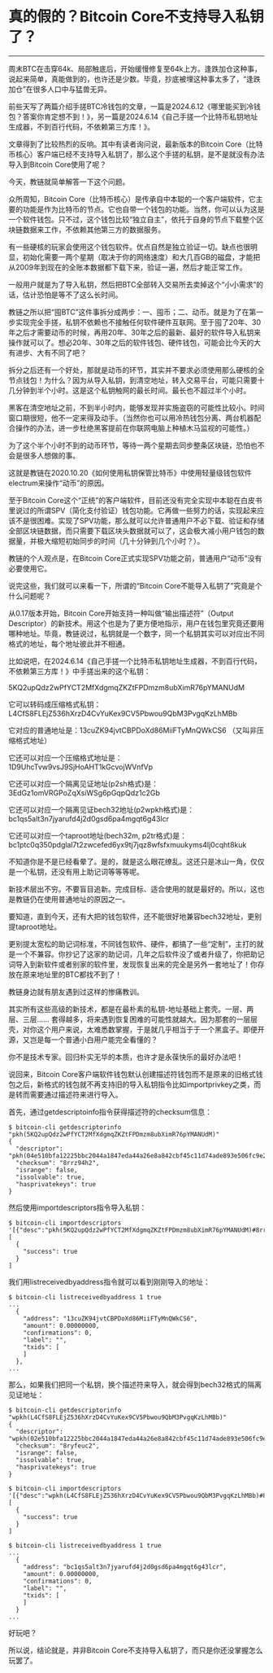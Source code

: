 # 真的假的？Bitcoin Core不支持导入私钥了？

* * *

周末BTC在击穿64k、局部触底后，开始缓慢修复至64k上方。逢跌加仓这种事，说起来简单，真能做到的，也许还是少数。毕竟，抄底被埋这种事太多了，“逢跌加仓”在很多人口中与猛兽无异。

前些天写了两篇介绍手搓BTC冷钱包的文章，一篇是2024.6.12《哪里能买到冷钱包？答案你肯定想不到！》，另一篇是2024.6.14《自己手搓一个比特币私钥地址生成器，不到百行代码，不依赖第三方库！》。

文章得到了比较热烈的反响。其中有读者询问说，最新版本的Bitcoin Core（比特币核心）客户端已经不支持导入私钥了，那么这个手搓的私钥，是不是就没有办法导入到Bitcoin Core使用了呢？

今天，教链就简单解答一下这个问题。

众所周知，Bitcoin Core（比特币核心）是传承自中本聪的一个客户端软件，它主要的功能是作为比特币的节点。它也自带一个钱包的功能。当然，你可以认为这是一个软件钱包。只不过，这个钱包比较“独立自主”，依托于自身的节点下载整个区块链数据来工作，不依赖其他第三方的数据服务。

有一些硬核的玩家会使用这个钱包软件。优点自然是独立验证一切。缺点也很明显，初始化需要一两个星期（取决于你的网络速度）和大几百GB的磁盘，才能把从2009年到现在的全账本数据都下载下来，验证一遍，然后才能正常工作。

一般用户就是为了导入私钥，然后把BTC全部转入交易所去卖掉这个“小小需求”的话，估计恐怕是等不了这么长时间。

教链之所以把“囤BTC”这件事拆分成两步：一、囤币；二、动币。就是为了在第一步实现完全手搓，私钥不依赖也不接触任何软件硬件互联网。至于囤了20年、30年之后才需要动币的时候，再用20年、30年之后的最新、最好的软件导入私钥来操作就可以了。想必20年、30年之后的软件钱包、硬件钱包，可能会比今天的大有进步、大有不同了吧？

拆分之后还有一个好处，那就是动币的环节，其实并不要求必须使用那么硬核的全节点钱包！为什么？因为从导入私钥，到清空地址，转入交易平台，可能只需要十几分钟到半个小时。这是这个私钥触网的最长时间。最长也不超过半个小时。

黑客在清空地址之前，不到半小时内，能够发现并实施盗窃的可能性比较小。时间窗口期很短，他不一定来得及动手。（当然你也可以用冷热钱包分离、两台机器配合操作的办法，进一步杜绝黑客提前在你联网电脑上种植木马监视的可能性。）

为了这个半个小时不到的动币环节，等待一两个星期去同步整条区块链，恐怕也不会是很多人想做的事。

这就是教链在2020.10.20《如何使用私钥保管比特币》中使用轻量级钱包软件electrum来操作“动币”的原因。

至于Bitcoin Core这个“正统”的客户端软件，目前还没有完全实现中本聪在白皮书里说过的所谓SPV（简化支付验证）钱包功能。它再做一些努力的话，实现起来应该不是很困难。实现了SPV功能，那么就可以允许普通用户不必下载、验证和存储全部区块链数据，而只需要下载区块头数据就可以了，这会极大减小用户钱包的数据量，并极大缩短初始同步的时间（几十分钟到几个小时？）。

教链的个人观点是，在Bitcoin Core正式实现SPV功能之前，普通用户“动币”没有必要使用它。

说完这些，我们就可以来看一下，所谓的“Bitcoin Core不能导入私钥了”究竟是个什么问题呢？

从0.17版本开始，Bitcoin Core开始支持一种叫做“输出描述符”（Output Descriptor）的新技术。用这个也是为了更方便地指示，用户在钱包里究竟还要用哪种地址。毕竟，教链说过，私钥就是一个数字，同一个私钥其实可以对应出不同格式的地址，每个地址彼此并不相通。

比如说吧，在2024.6.14《自己手搓一个比特币私钥地址生成器，不到百行代码，不依赖第三方库！》中手搓出来的这个私钥：

5KQ2upQdz2wPfYCT2MfXdgmqZKZtFPDmzm8ubXimR76pYMANUdM

它可以转码成压缩格式私钥：L4CfS8FLEjZ536hXrzD4CvYuKex9CV5Pbwou9QbM3PvgqKzLhMBb

它对应的普通地址是：13cuZK94jvtCBPDoXd86MiiFTyMnQWkCS6 （又叫非压缩格式地址）

它还可以对应一个压缩格式地址是：1D9UhcTvw9vsJ9SjHoAHT1kGcvojWVnfVp

它还可以对应一个隔离见证地址(p2sh格式)是：3EdGz1omVRGPoZqXsiWSg6pGqpQdz1c2Gb

它还可以对应一个隔离见证bech32地址(p2wpkh格式)是：bc1qs5alt3n7jyarufd4j2d0gsd6pa4mgqt6g43lcr

它还可以对应一个taproot地址(bech32m, p2tr格式)是：bc1ptc0q350pdglal7t2zwcefed6yx9tj7jqz8wfsfxmuukyms4lj0cqht8kuk

不知道你是不是已经看晕了。是的，就是这么眼花缭乱。这还只是冰山一角，仅仅是一个私钥，还没有用上助记词等等等呢。

新技术层出不穷。不要盲目追新。完成目标、适合使用的就是最好的。所以，这也是教链仍在使用普通地址的原因之一。

要知道，直到今天，还有大把的钱包软件，还不能很好地兼容bech32地址，更别提taproot地址。

更别提太宽松的助记词标准，不同钱包软件、硬件，都搞了一些“定制”，主打的就是一个不兼容。你抄记了这家的助记词，几年之后软件没了或者升级了，你把助记词导入到新软件或者别家的软件里，发现恢复出来的完全是另外一套地址了！你存放在原来地址里的BTC都找不到了！

教链身边就有朋友遇到过这样的惨痛教训。

其实所有这些高级的新技术，都是在最朴素的私钥-地址基础上套壳。一层、两层、三层…… 套得越多，将来遇到恢复困难的可能性就越大。因为那套的一层层壳，对你这个用户来说，太难悉数掌握，于是就几乎相当于于一个黑盒子。即便开源，又岂是每一个普通小白用户能完全看懂的？

你不是技术专家。回归朴实无华的本质，也许才是永葆快乐的最好办法吧！

说回来，Bitcoin Core客户端软件钱包默认创建描述符钱包而不是原来的旧格式钱包之后，新格式的钱包就不再支持旧的导入私钥指令比如importprivkey之类，而是转而需要通过描述符来进行导入。

首先，通过getdescriptoinfo指令获得描述符的checksum信息：

```
$ bitcoin-cli getdescriptorinfo "pkh(5KQ2upQdz2wPfYCT2MfXdgmqZKZtFPDmzm8ubXimR76pYMANUdM)"
{
  "descriptor": "pkh(04e510bfa12225bbc2044a1847eda44a26e8a842cbf45c11d74ade893e506fc9e209c7c0044c5321ea22edf9dc1d8e45bed3663ed7c637eb564a7dd0a23ca8e45c)#afvrzgrk",
  "checksum": "8rrz94h2",
  "isrange": false,
  "issolvable": true,
  "hasprivatekeys": true
}
```

然后使用importdescriptors指令导入私钥：

```
$ bitcoin-cli importdescriptors '[{"desc":"pkh(5KQ2upQdz2wPfYCT2MfXdgmqZKZtFPDmzm8ubXimR76pYMANUdM)#8rrz94h2","timestamp":"now"}]'
[
  {
    "success": true
  }
]
```

我们用listreceivedbyaddress指令就可以看到刚刚导入的地址：

```
$ bitcoin-cli listreceivedbyaddress 1 true
...
  {
    "address": "13cuZK94jvtCBPDoXd86MiiFTyMnQWkCS6",
    "amount": 0.00000000,
    "confirmations": 0,
    "label": "",
    "txids": [
    ]
  },
...
```

那么，如果我们把同一个私钥，换个描述符来导入，就会得到bech32格式的隔离见证地址：

```
$ bitcoin-cli getdescriptorinfo "wpkh(L4CfS8FLEjZ536hXrzD4CvYuKex9CV5Pbwou9QbM3PvgqKzLhMBb)"
{
  "descriptor": "wpkh(02e510bfa12225bbc2044a1847eda44a26e8a842cbf45c11d74ade893e506fc9e2)#78mhkxqv",
  "checksum": "8ryfeuc2",
  "isrange": false,
  "issolvable": true,
  "hasprivatekeys": true
}

$ bitcoin-cli importdescriptors '[{"desc":"wpkh(L4CfS8FLEjZ536hXrzD4CvYuKex9CV5Pbwou9QbM3PvgqKzLhMBb)#8ryfeuc2","timestamp":"now"}]'
[
  {
    "success": true
  }
]

$ bitcoin-cli listreceivedbyaddress 1 true
...
  {
    "address": "bc1qs5alt3n7jyarufd4j2d0gsd6pa4mgqt6g43lcr",
    "amount": 0.00000000,
    "confirmations": 0,
    "label": "",
    "txids": [
    ]
  }
...
```

好玩吧？

所以说，结论就是，并非Bitcoin Core不支持导入私钥了，而只是你还没掌握怎么玩罢了。
